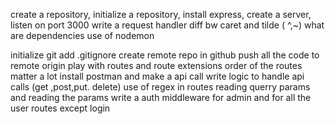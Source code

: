 create a repository,
initialize a repository,
install express,
create a server,
listen on port 3000
write a request handler
diff bw caret and tilde ( ^,~)
what are dependencies
use of nodemon

initialize git
add .gitignore
create remote repo in github
push all the code to remote origin
play with routes and route extensions
order of the routes matter a lot
install postman and make a api call
write logic to handle api calls (get ,post,put. delete)
use of regex in routes
reading querry params and reading the params
write a auth middleware for admin and for all the user routes except login
